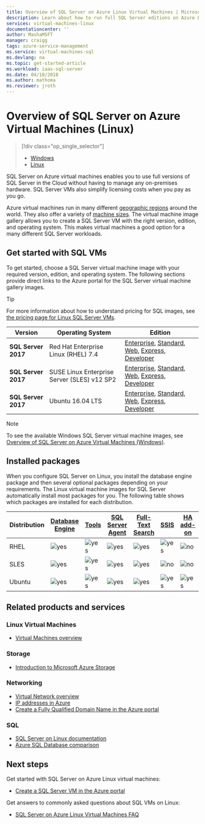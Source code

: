 ```yaml
---
title: Overview of SQL Server on Azure Linux Virtual Machines | Microsoft Docs
description: Learn about how to run full SQL Server editions on Azure Linux Virtual machines. Get direct links to all Linux SQL Server VM images and related content.
services: virtual-machines-linux
documentationcenter: ''
author: MashaMSFT
manager: craigg
tags: azure-service-management
ms.service: virtual-machines-sql
ms.devlang: na
ms.topic: get-started-article
ms.workload: iaas-sql-server
ms.date: 04/10/2018
ms.author: mathoma
ms.reviewer: jroth
---
```

# Overview of SQL Server on Azure Virtual Machines (Linux)

> [!div class="op_single_selector"]
> * [Windows](../../windows/sql/virtual-machines-windows-sql-server-iaas-overview.md)
> * [Linux](sql-server-linux-virtual-machines-overview.md)

SQL Server on Azure virtual machines enables you to use full versions of SQL Server in the Cloud without having to manage any on-premises hardware. SQL Server VMs also simplify licensing costs when you pay as you go.

Azure virtual machines run in many different [geographic regions](https://azure.microsoft.com/regions/) around the world. They also offer a variety of [machine sizes](../sizes.md). The virtual machine image gallery allows you to create a SQL Server VM with the right version, edition, and operating system. This makes virtual machines a good option for a many different SQL Server workloads.

## <a id="create"></a> Get started with SQL VMs

To get started, choose a SQL Server virtual machine image with your required version, edition, and operating system. The following sections provide direct links to the Azure portal for the SQL Server virtual machine gallery images.

> [!TIP]
> For more information about how to understand pricing for SQL images, see [the pricing page for Linux SQL Server VMs](https://azure.microsoft.com/pricing/details/virtual-machines/linux/).

| Version | Operating System | Edition |
| --- | --- | --- |
| **SQL Server 2017** | Red Hat Enterprise Linux (RHEL) 7.4 |[Enterprise](https://portal.azure.com/#create/Microsoft.SQLServer2017EnterpriseonRedHatEnterpriseLinux74), [Standard](https://portal.azure.com/#create/Microsoft.SQLServer2017StandardonRedHatEnterpriseLinux74), [Web](https://portal.azure.com/#create/Microsoft.SQLServer2017WebonRedHatEnterpriseLinux74), [Express](https://portal.azure.com/#create/Microsoft.FreeSQLServerLicenseSQLServer2017ExpressonRedHatEnterpriseLinux74), [Developer](https://portal.azure.com/#create/Microsoft.FreeSQLServerLicenseSQLServer2017DeveloperonRedHatEnterpriseLinux74) |
| **SQL Server 2017** | SUSE Linux Enterprise Server (SLES) v12 SP2 |[Enterprise](https://portal.azure.com/#create/Microsoft.SQLServer2017EnterpriseonSLES12SP2), [Standard](https://portal.azure.com/#create/Microsoft.SQLServer2017StandardonSLES12SP2), [Web](https://portal.azure.com/#create/Microsoft.SQLServer2017WebonSLES12SP2), [Express](https://portal.azure.com/#create/Microsoft.FreeSQLServerLicenseSQLServer2017ExpressonSLES12SP2), [Developer](https://portal.azure.com/#create/Microsoft.FreeSQLServerLicenseSQLServer2017DeveloperonSLES12SP2) |
| **SQL Server 2017** | Ubuntu 16.04 LTS |[Enterprise](https://portal.azure.com/#create/Microsoft.SQLServer2017EnterpriseonUbuntuServer1604LTS), [Standard](https://portal.azure.com/#create/Microsoft.SQLServer2017StandardonUbuntuServer1604LTS), [Web](https://portal.azure.com/#create/Microsoft.SQLServer2017WebonUbuntuServer1604LTS), [Express](https://portal.azure.com/#create/Microsoft.FreeSQLServerLicenseSQLServer2017ExpressonUbuntuServer1604LTS), [Developer](https://portal.azure.com/#create/Microsoft.FreeSQLServerLicenseSQLServer2017DeveloperonUbuntuServer1604LTS) |

> [!NOTE]
> To see the available Windows SQL Server virtual machine images, see [Overview of SQL Server on Azure Virtual Machines (Windows)](../../windows/sql/virtual-machines-windows-sql-server-iaas-overview.md).

## <a id="packages"></a> Installed packages

When you configure SQL Server on Linux, you install the database engine package and then several optional packages depending on your requirements. The Linux virtual machine images for SQL Server automatically install most packages for you. The following table shows which packages are installed for each distribution.

| Distribution | [Database Engine](https://docs.microsoft.com/sql/linux/sql-server-linux-setup) | [Tools](https://docs.microsoft.com/sql/linux/sql-server-linux-setup-tools) | [SQL Server Agent](https://docs.microsoft.com/sql/linux/sql-server-linux-setup-sql-agent) | [Full-Text Search](https://docs.microsoft.com/sql/linux/sql-server-linux-setup-full-text-search) | [SSIS](https://docs.microsoft.com/sql/linux/sql-server-linux-setup-ssis) | [HA add-on](https://docs.microsoft.com/sql/linux/sql-server-linux-business-continuity-dr) |
|---|---|---|---|---|---|---|
| RHEL | ![yes](./media/sql-server-linux-virtual-machines-overview/yes.png) | ![yes](./media/sql-server-linux-virtual-machines-overview/yes.png) | ![yes](./media/sql-server-linux-virtual-machines-overview/yes.png) | ![yes](./media/sql-server-linux-virtual-machines-overview/yes.png) | ![yes](./media/sql-server-linux-virtual-machines-overview/yes.png) | ![no](./media/sql-server-linux-virtual-machines-overview/no.png) |
| SLES | ![yes](./media/sql-server-linux-virtual-machines-overview/yes.png) | ![yes](./media/sql-server-linux-virtual-machines-overview/yes.png) | ![yes](./media/sql-server-linux-virtual-machines-overview/yes.png) | ![yes](./media/sql-server-linux-virtual-machines-overview/yes.png) | ![no](./media/sql-server-linux-virtual-machines-overview/no.png) | ![no](./media/sql-server-linux-virtual-machines-overview/no.png) |
| Ubuntu | ![yes](./media/sql-server-linux-virtual-machines-overview/yes.png) | ![yes](./media/sql-server-linux-virtual-machines-overview/yes.png) | ![yes](./media/sql-server-linux-virtual-machines-overview/yes.png) | ![yes](./media/sql-server-linux-virtual-machines-overview/yes.png) | ![yes](./media/sql-server-linux-virtual-machines-overview/yes.png) | ![yes](./media/sql-server-linux-virtual-machines-overview/yes.png) |

## Related products and services

### Linux Virtual Machines

* [Virtual Machines overview](../overview.md)

### Storage

* [Introduction to Microsoft Azure Storage](../../../storage/common/storage-introduction.md)

### Networking

* [Virtual Network overview](../../../virtual-network/virtual-networks-overview.md)
* [IP addresses in Azure](../../../virtual-network/virtual-network-ip-addresses-overview-arm.md)
* [Create a Fully Qualified Domain Name in the Azure portal](../portal-create-fqdn.md)

### SQL

* [SQL Server on Linux documentation](https://docs.microsoft.com/sql/linux)
* [Azure SQL Database comparison](../../../sql-database/sql-database-paas-vs-sql-server-iaas.md)

## Next steps

Get started with SQL Server on Azure Linux virtual machines:

* [Create a SQL Server VM in the Azure portal](provision-sql-server-linux-virtual-machine.md)

Get answers to commonly asked questions about SQL VMs on Linux:

* [SQL Server on Azure Linux Virtual Machines FAQ](sql-server-linux-faq.md)
